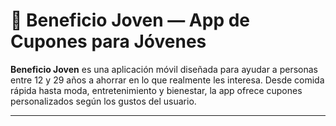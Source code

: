 # 📱 Beneficio Joven — App de Cupones para Jóvenes

**Beneficio Joven** es una aplicación móvil diseñada para ayudar a personas entre 12 y 29 años a ahorrar en lo que realmente les interesa. Desde comida rápida hasta moda, entretenimiento y bienestar, la app ofrece cupones personalizados según los gustos del usuario.

---
